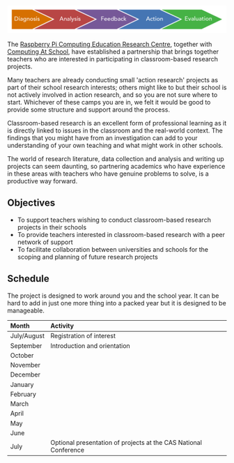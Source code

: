 ![Welcome sign](images/ActionResearch.jpg )

The [Raspberry Pi Computing Education Research Centre](http://computingeducationresearch.org), together with [Computing At School](https://www.computingatschool.org.uk), have established a partnership that brings together teachers who are interested in participating in classroom-based research projects.

Many teachers are already conducting small 'action research' projects as part of their school research interests; others might like to but their school is not actively involved in action research, and so you are not sure where to start. Whichever of these camps you are in, we felt it would be good to provide some structure and support around the process. 

Classroom-based research is an excellent form of professional learning as it is directly linked to issues in the classroom and the real-world context. The findings that you might have from an investigation can add to your understanding of your own teaching and what might work in other schools. 

The world of research literature, data collection and analysis and writing up projects can seem daunting, so partnering academics who have experience in these areas with teachers who have genuine problems to solve, is a productive way forward.

## Objectives

- To support teachers wishing to conduct classroom-based research projects in their schools
- To provide teachers interested in classroom-based research with a peer network of support
- To facilitate collaboration between universities and schools for the scoping and planning of future research projects

## Schedule

The project is designed to work around you and the school year.  It can be hard to add in just one more thing into a packed year but it is designed to be manageable.

| Month | Activity |  
|:-------|:---------|   
|July/August | Registration of interest |
| September| Introduction and orientation |
| October ||
| November ||
| December ||
| January ||
| February ||
| March ||
| April ||
| May ||
| June ||
| July | Optional presentation of projects at the CAS National Conference |


<!-- ## Tips for Success

Having run the project several times we have learned a few key things that will help you achieve success and get to the finish line:

### Inform your Senior Leadership Team

It really helps to have the support of your line managers.  We require attendance at two face to face meetings and ensuring you get cover for these days will be essential.  Funds are available to support this where required.

Be prepared to discuss what you are doing, current status and next steps with your line manager so they are aware. 

### Collaborate

It can be hard to find a "buddy" to work with you on your project especially when you work in a small department.  We will provide you with an experienced "helper" who is available for help at every step of the way but having a co-worker on your project can also help if possible.

### Narrow your focus

Some issues are just too big to tackle in the time available ...
 -->
